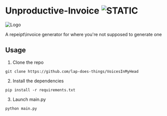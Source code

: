 
# Unproductive-Invoice ![STATIC](https://img.shields.io/badge/DoesItWork-yea_i_guess-blue)
![Logo](https://i.imgur.com/3fCqmq2.png)

A repeipt\invoice generator for where you're not supposed to generate one


## Usage

1. Clone the repo
```
git clone https://github.com/lap-does-things/VoicesInMyHead
```

2. Install the dependencies
```
pip install -r requirements.txt
```


3. Launch main.py
```
python main.py
```

